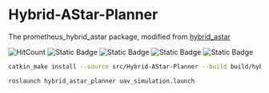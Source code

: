 # Hybrid-AStar-Planner

The prometheus_hybrid_astar package, modified from [hybrid_astar](https://github.com/amov-lab/Prometheus/tree/v1.1/Modules/planning/hybrid_astar)

![HitCount](https://img.shields.io/endpoint?url=https%3A%2F%2Fhits.dwyl.com%2FHuaYuXiao%2FHybrid-AStar-Planner.json%3Fcolor%3Dpink)
![Static Badge](https://img.shields.io/badge/ROS-noetic-22314E?logo=ros)
![Static Badge](https://img.shields.io/badge/C%2B%2B-14-00599C?logo=cplusplus)
![Static Badge](https://img.shields.io/badge/Python-2.7.18-3776AB?logo=python)
![Static Badge](https://img.shields.io/badge/Ubuntu-20.04.6-E95420?logo=ubuntu)

```bash
catkin_make install --source src/Hybrid-AStar-Planner --build build/hybrid_astar_planner
```

```bash
roslaunch hybrid_astar_planner uav_simulation.launch
```
